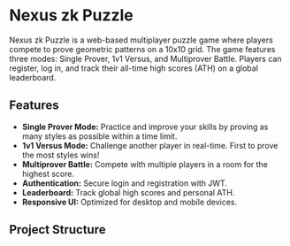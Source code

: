 # Nexus zk Puzzle

Nexus zk Puzzle is a web-based multiplayer puzzle game where players compete to prove geometric patterns on a 10x10 grid. The game features three modes: Single Prover, 1v1 Versus, and Multiprover Battle. Players can register, log in, and track their all-time high scores (ATH) on a global leaderboard.

## Features

- **Single Prover Mode:** Practice and improve your skills by proving as many styles as possible within a time limit.
- **1v1 Versus Mode:** Challenge another player in real-time. First to prove the most styles wins!
- **Multiprover Battle:** Compete with multiple players in a room for the highest score.
- **Authentication:** Secure login and registration with JWT.
- **Leaderboard:** Track global high scores and personal ATH.
- **Responsive UI:** Optimized for desktop and mobile devices.

## Project Structure
